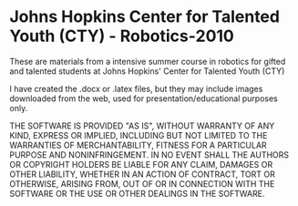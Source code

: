 # Johns Hopkins Center for Talented Youth (CTY) - Robotics-2010


These are materials from a intensive summer course in robotics for gifted and talented students at Johns Hopkins' Center for Talented Youth (CTY)

I have created the .docx or .latex files, but they may include images downloaded from the web, used for presentation/educational purposes only.

THE SOFTWARE IS PROVIDED "AS IS", WITHOUT WARRANTY OF ANY KIND, EXPRESS OR IMPLIED, INCLUDING BUT NOT LIMITED TO THE WARRANTIES OF MERCHANTABILITY, FITNESS FOR A PARTICULAR PURPOSE AND NONINFRINGEMENT. IN NO EVENT SHALL THE AUTHORS OR COPYRIGHT HOLDERS BE LIABLE FOR ANY CLAIM, DAMAGES OR OTHER LIABILITY, WHETHER IN AN ACTION OF CONTRACT, TORT OR OTHERWISE, ARISING FROM, OUT OF OR IN CONNECTION WITH THE SOFTWARE OR THE USE OR OTHER DEALINGS IN THE SOFTWARE.
